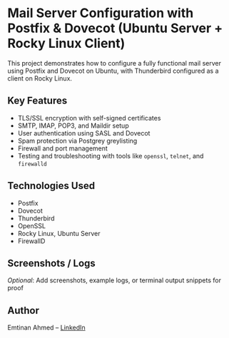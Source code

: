 # Mail Server Configuration with Postfix & Dovecot (Ubuntu Server + Rocky Linux Client)

This project demonstrates how to configure a fully functional mail server using Postfix and Dovecot on Ubuntu, with Thunderbird configured as a client on Rocky Linux.

## Key Features
- TLS/SSL encryption with self-signed certificates
- SMTP, IMAP, POP3, and Maildir setup
- User authentication using SASL and Dovecot
- Spam protection via Postgrey greylisting
- Firewall and port management
- Testing and troubleshooting with tools like `openssl`, `telnet`, and `firewalld`

## Technologies Used
- Postfix
- Dovecot
- Thunderbird
- OpenSSL
- Rocky Linux, Ubuntu Server
- FirewallD

## Screenshots / Logs
*Optional*: Add screenshots, example logs, or terminal output snippets for proof

## Author
Emtinan Ahmed – [LinkedIn](https://linkedin.com/in/emtinan-a-612647204)
